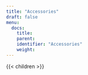 ```yaml
---
title: "Accessories"
draft: false
menu:
  docs:
    title:
    parent:
    identifier: "Accessories"
    weight:
---
```


{{< children >}}
